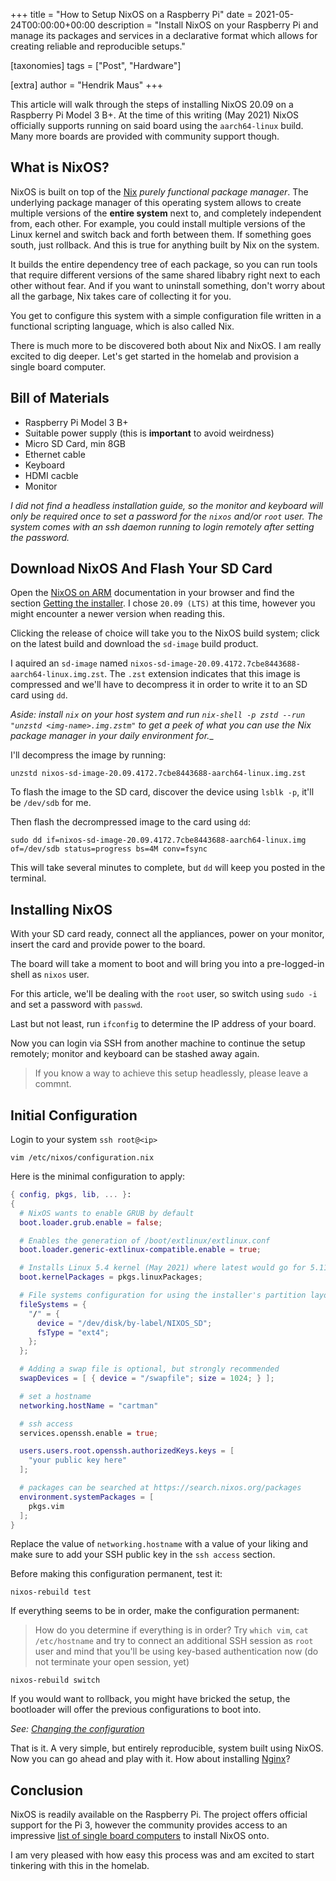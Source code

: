 +++
title = "How to Setup NixOS on a Raspberry Pi"
date = 2021-05-24T00:00:00+00:00
description = "Install NixOS on your Raspberry Pi and manage its packages and services in a declarative format which allows for creating reliable and reproducible setups."

[taxonomies]
tags = ["Post", "Hardware"]

[extra]
author = "Hendrik Maus"
+++

This article will walk through the steps of installing NixOS 20.09 on a Raspberry Pi Model 3 B+. At the time of this writing (May 2021) NixOS officially supports running on said board using the `aarch64-linux` build. Many more boards are provided with community support though.

## What is NixOS?

NixOS is built on top of the [Nix](https://nixos.org) _purely functional package manager_. The underlying package manager of this operating system allows to create multiple versions of the **entire system** next to, and completely independent from, each other. For example, you could install multiple versions of the Linux kernel and switch back and forth between them. If something goes south, just rollback. And this is true for anything built by Nix on the system.

It builds the entire dependency tree of each package, so you can run tools that require different versions of the same shared libabry right next to each other without fear. And if you want to uninstall something, don't worry about all the garbage, Nix takes care of collecting it for you.

You get to configure this system with a simple configuration file written in a functional scripting language, which is also called Nix.

There is much more to be discovered both about Nix and NixOS. I am really excited to dig deeper. Let's get started in the homelab and provision a single board computer.

## Bill of Materials

- Raspberry Pi Model 3 B+
- Suitable power supply (this is **important** to avoid weirdness)
- Micro SD Card, min 8GB
- Ethernet cable
- Keyboard
- HDMI cacble
- Monitor

_I did not find a headless installation guide, so the monitor and keyboard will only be required once to set a password for the `nixos` and/or `root` user. The system comes with an ssh daemon running to login remotely after setting the password._

## Download NixOS And Flash Your SD Card

Open the [NixOS on ARM](https://nixos.wiki/wiki/NixOS_on_ARM) documentation in your browser and find the section [Getting the installer](https://nixos.wiki/wiki/NixOS_on_ARM#Getting_the_installer). I chose `20.09 (LTS)` at this time, however you might encounter a newer version when reading this.

Clicking the release of choice will take you to the NixOS build system; click on the latest build and download the `sd-image` build product.

I aquired an `sd-image` named `nixos-sd-image-20.09.4172.7cbe8443688-aarch64-linux.img.zst`. The `.zst` extension indicates that this image is compressed and we'll have to decompress it in order to write it to an SD card using `dd`.

_Aside: install `nix` on your host system and run `nix-shell -p zstd --run "unzstd <img-name>.img.zstm"` to get a peek of what you can use the Nix package manager in your daily environment for.__

I'll decompress the image by running:

```shell
unzstd nixos-sd-image-20.09.4172.7cbe8443688-aarch64-linux.img.zst
```

To flash the image to the SD card, discover the device using `lsblk -p`, it'll be `/dev/sdb` for me.

Then flash the decrompressed image to the card using `dd`:

```shell
sudo dd if=nixos-sd-image-20.09.4172.7cbe8443688-aarch64-linux.img of=/dev/sdb status=progress bs=4M conv=fsync
```

This will take several minutes to complete, but `dd` will keep you posted in the terminal.

## Installing NixOS

With your SD card ready, connect all the appliances, power on your monitor, insert the card and provide power to the board.

The board will take a moment to boot and will bring you into a pre-logged-in shell as `nixos` user.

For this article, we'll be dealing with the `root` user, so switch using `sudo -i` and set a password with `passwd`.

Last but not least, run `ifconfig` to determine the IP address of your board.

Now you can login via SSH from another machine to continue the setup remotely; monitor and keyboard can be stashed away again.

> If you know a way to achieve this setup headlessly, please leave a commnt.

## Initial Configuration

Login to your system `ssh root@<ip>`

```shell
vim /etc/nixos/configuration.nix
```

Here is the minimal configuration to apply:

```nix
{ config, pkgs, lib, ... }:
{
  # NixOS wants to enable GRUB by default
  boot.loader.grub.enable = false;

  # Enables the generation of /boot/extlinux/extlinux.conf
  boot.loader.generic-extlinux-compatible.enable = true;

  # Installs Linux 5.4 kernel (May 2021) where latest would go for 5.11 and not boot anymore
  boot.kernelPackages = pkgs.linuxPackages;

  # File systems configuration for using the installer's partition layout
  fileSystems = {
    "/" = {
      device = "/dev/disk/by-label/NIXOS_SD";
      fsType = "ext4";
    };
  };

  # Adding a swap file is optional, but strongly recommended
  swapDevices = [ { device = "/swapfile"; size = 1024; } ];

  # set a hostname
  networking.hostName = "cartman"

  # ssh access
  services.openssh.enable = true;

  users.users.root.openssh.authorizedKeys.keys = [
    "your public key here"
  ];

  # packages can be searched at https://search.nixos.org/packages
  environment.systemPackages = [
    pkgs.vim
  ];
}
```

Replace the value of `networking.hostname` with a value of your liking and make sure to add your SSH public key in the `ssh access` section.

Before making this configuration permanent, test it:

```shell
nixos-rebuild test
```

If everything seems to be in order, make the configuration permanent:

> How do you determine if everything is in order? Try `which vim`, `cat /etc/hostname` and try to connect an additional SSH session as `root` user and mind that you'll be using key-based authentication now (do not terminate your open session, yet)

```shell
nixos-rebuild switch
```

If you would want to rollback, you might have bricked the setup, the bootloader will offer the previous configurations to boot into.

_See: [Changing the configuration](https://nixos.org/manual/nixos/stable/#sec-changing-config)_

That is it. A very simple, but entirely reproducible, system built using NixOS. Now you can go ahead and play with it. How about installing [Nginx](https://nixos.wiki/wiki/Nginx)?

## Conclusion

NixOS is readily available on the Raspberry Pi. The project offers official support for the Pi 3, however the community provides access to an impressive [list of single board computers](https://nixos.wiki/wiki/NixOS_on_ARM#Community_supported_devices) to install NixOS onto.

I am very pleased with how easy this process was and am excited to start tinkering with this in the homelab.

